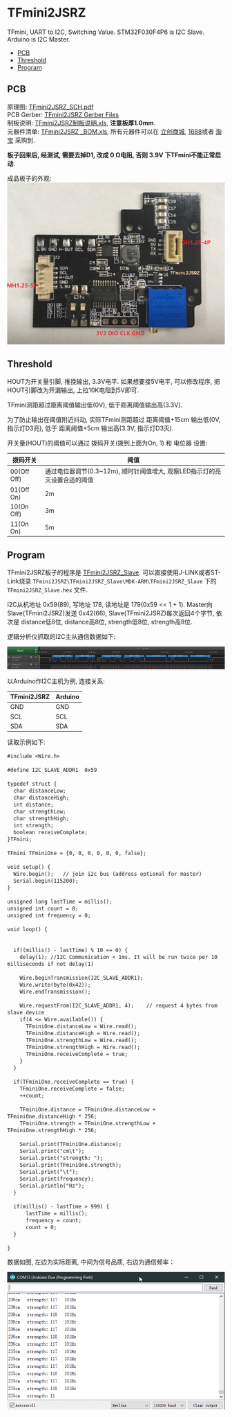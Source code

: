 # TFmini2JSRZ
TFmini, UART to I2C, Switching Value. STM32F030F4P6 is I2C Slave. Arduino is I2C Master.  

- [PCB](#pcb)  
- [Threshold](#threshold)  
- [Program](#program)  



## PCB  
原理图: [TFmini2JSRZ_SCH.pdf](/TFmini2JSRZ_SCH.pdf)  
PCB Gerber: [TFmini2JSRZ Gerber Files](/TFmini2JSRZ_Gerber_Files)  
制板说明: [TFmini2JSRZ制板说明.xls](/TFmini2JSRZ制板说明.xls), **注意板厚1.0mm**.  
元器件清单: [TFmini2JSRZ _BOM.xls](/TFmini2JSRZ_BOM.xls), 所有元器件可以在 [立创商城](http://www.szlcsc.com/), [1688](https://www.1688.com/)或者 [淘宝](https://www.taobao.com/) 采购到.  

**板子回来后, 经测试, 需要去掉D1, 改成 0 Ω电阻, 否则 3.9V 下TFmini不能正常启动.**  

成品板子的外观:  
![TFmini2JSRZ](/Assets/TFmini2JSRZ.png)  



## Threshold
HOUT为开关量引脚, 推挽输出, 3.3V电平. 如果想要接5V电平, 可以修改程序, 把HOUT引脚改为开漏输出, 上拉10K电阻到5V即可.    

TFmini测距超过距离阈值输出低(0V), 低于距离阈值输出高(3.3V).  

为了防止输出在阈值附近抖动, 实际TFmini测距超过 距离阈值+15cm 输出低(0V, 指示灯D3亮), 低于 距离阈值+5cm 输出高(3.3V, 指示灯D3灭).  

开关量(HOUT)的阈值可以通过 拨码开关(拨到上面为On, 1) 和 电位器 设置:  


拨码开关 | 阈值 
---------|----------
 00(Off Off) | 通过电位器调节(0.3~12m), 顺时针阈值增大, 观察LED指示灯的亮灭设置合适的阈值 
 01(Off On) | 2m 
 10(On Off) | 3m 
 11(On On) | 5m 



## Program
TFmini2JSRZ板子的程序是 [TFmini2JSRZ_Slave](/TFmini2JSRZ_Slave). 可以直接使用J-LINK或者ST-Link烧录 `TFmini2JSRZ\TFmini2JSRZ_Slave\MDK-ARM\TFmini2JSRZ_Slave` 下的 `TFmini2JSRZ_Slave.hex` 文件.  

I2C从机地址 0x59(89), 写地址 178, 读地址是 179(0x59 << 1 + 1). Master向Slave(TFmini2JSRZ)发送 0x42(66), Slave(TFmini2JSRZ)每次返回4个字节, 依次是 distance低8位, distance高8位, strength低8位, strength高8位.   

逻辑分析仪抓取的I2C主从通信数据如下:  

![logic](/Assets/logic.png)  

以Arduino作I2C主机为例, 连接关系:  


TFmini2JSRZ | Arduino 
---------|----------
 GND | GND 
 SCL | SCL 
 SDA | SDA 

读取示例如下:  

```Arduino
#include <Wire.h>

#define I2C_SLAVE_ADDR1  0x59 

typedef struct {
  char distanceLow;
  char distanceHigh;
  int distance;
  char strengthLow;
  char strengthHigh;
  int strength;
  boolean receiveComplete;
}TFmini;

TFmini TFminiOne = {0, 0, 0, 0, 0, 0, false};

void setup() {
  Wire.begin();   // join i2c bus (address optional for master)
  Serial.begin(115200);
}

unsigned long lastTime = millis();
unsigned int count = 0;
unsigned int frequency = 0;

void loop() {


  if((millis() - lastTime) % 10 == 0) {
    delay(1); //I2C Communication < 1ms. It will be run twice per 10 milliseconds if not delay(1)
    
    Wire.beginTransmission(I2C_SLAVE_ADDR1);
    Wire.write(byte(0x42));
    Wire.endTransmission();
  
    Wire.requestFrom(I2C_SLAVE_ADDR1, 4);    // request 4 bytes from slave device 
    if(4 <= Wire.available()) {
      TFminiOne.distanceLow = Wire.read();
      TFminiOne.distanceHigh = Wire.read();
      TFminiOne.strengthLow = Wire.read();
      TFminiOne.strengthHigh = Wire.read(); 
      TFminiOne.receiveComplete = true;
    }
  }
  
  if(TFminiOne.receiveComplete == true) {
    TFminiOne.receiveComplete = false;
    ++count;
    
    TFminiOne.distance = TFminiOne.distanceLow + TFminiOne.distanceHigh * 256;
    TFminiOne.strength = TFminiOne.strengthLow + TFminiOne.strengthHigh * 256;
    
    Serial.print(TFminiOne.distance);
    Serial.print("cm\t");
    Serial.print("strength: ");
    Serial.print(TFminiOne.strength);
    Serial.print("\t");
    Serial.print(frequency);
    Serial.println("Hz");
  }   

  if(millis() - lastTime > 999) {
      lastTime = millis();
      frequency = count;
      count = 0;
  }

}

```   

数据如图, 左边为实际距离, 中间为信号品质, 右边为通信频率：  

![Arduino](/Assets/Arduino.png)  